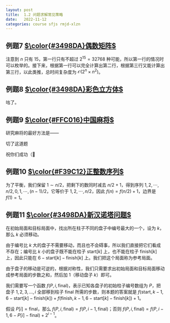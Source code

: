 ```yaml
---
layout: post
title:  1.2 问题求解常见策略
date:   2022-11-12
categories: course sfjs rmjd-xlzn
---
```


## 例题7 [$\color{#3498DA}偶数矩阵$](https://www.luogu.com.cn/problem/UVA11464)

注意到 $n$ 只有 $15$，第一行只有不超过 $2^{15} = 32768$ 种可能，所以第一行的情况时可以枚举的。接下来，根据第一行可以完全计算出第二行，根据第三行又能计算出第三行，以此类推，总时间复杂度为 $\mathcal{O} (2^n \times n^2)$。

## 例题8 [$\color{#3498DA}彩色立方体$](https://www.luogu.com.cn/problem/UVA1352)

咕了。

## 例题9 [$\color{#FFC016}中国麻将$](https://www.luogu.com.cn/problem/UVA11210)

研究麻将的最好方法是——

切了这道题

祝你们成功（🤪

## 例题10 [$\color{#F39C12}正整数序列$](https://www.luogu.com.cn/problem/UVA11384)

为了平衡，我们保留 $1 \sim n / 2$，把剩下的数同时减去 $n / 2 + 1$，得到序列 $1, 2, \cdots, n / 2, 0, 1, \cdots, (n - 1) / 2$，它等价于 $1, 2, \cdots, n / 2$，因此 $f(n) = f(n / 2) + 1$，边界是 $f(1) = 1$。

## 例题11 [$\color{#3498DA}新汉诺塔问题$](https://www.luogu.com.cn/problem/UVA10795)

在初始局面和目标局面中，找出所在柱子不同的盘子中编号最大的一个，设为 $k$，那么 $k$ 必须移动。

由于编号比 $k$ 大的盘子不需要移动，而且也不会碍事，所以我们直接把它们看成不存在；编号比 $k$ 小的盘子既不能在柱子 $\text{start}[k]$ 上，也不能在柱子 $\text{finish}[k]$ 上，因此只能在 $6 - \text{start}[k] - \text{finish}[k]$ 上。我们把这个局面称为参考局面。

由于盘子的移动是可逆的，根据对称性，我们只需要求出初始局面和目标局面移动成参考局面的步数之和，然后加 $1$（移动盘子 $k$）即可。

我们需要写一个函数 $f(P, i, \text{final})$，表示已知各盘子的初始柱子编号数组为 $P$，把盘子 $1, 2, 3, \dots, i$ 全部移到柱子 $\text{final}$ 所需的步数，则本题的答案就是 $f(\text{start}, k - 1, 6 - \text{start}[k] - \text{finish}[k]) + f(\text{finish}, k - 1, 6 - \text{start}[k] - \text{finish}[k]) + 1$。

假设 $P[i] = \text{final}$，那么 $f(P, i, \text{final}) = f(P, i - 1, \text{final})$；否则 $f(P, i, \text{final}) = f(P, i - 1, 6 - P[i] - \text{final}) + 2^{i - 1}$。